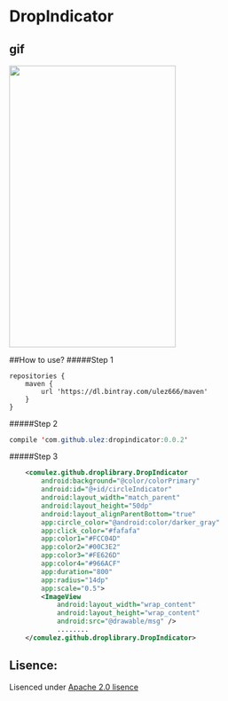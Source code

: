 # DropIndicator
## gif
<img src="https://github.com/Ulez/DropIndicator/blob/master/screenshots/view.gif" width = "300" height = "507.6" align=center />

##How to use?
#####Step 1 
```build
repositories {
    maven {
        url 'https://dl.bintray.com/ulez666/maven'
    }
}
```
#####Step 2
```java
compile 'com.github.ulez:dropindicator:0.0.2'
```

#####Step 3
```xml
    <comulez.github.droplibrary.DropIndicator
        android:background="@color/colorPrimary"
        android:id="@+id/circleIndicator"
        android:layout_width="match_parent"
        android:layout_height="50dp"
        android:layout_alignParentBottom="true"
        app:circle_color="@android:color/darker_gray"
        app:click_color="#fafafa"
        app:color1="#FCC04D"
        app:color2="#00C3E2"
        app:color3="#FE626D"
        app:color4="#966ACF"
        app:duration="800"
        app:radius="14dp"
        app:scale="0.5">
        <ImageView
            android:layout_width="wrap_content"
            android:layout_height="wrap_content"
            android:src="@drawable/msg" />
            ........
    </comulez.github.droplibrary.DropIndicator>
```
## Lisence:

Lisenced under [Apache 2.0 lisence](http://opensource.org/licenses/Apache-2.0)

